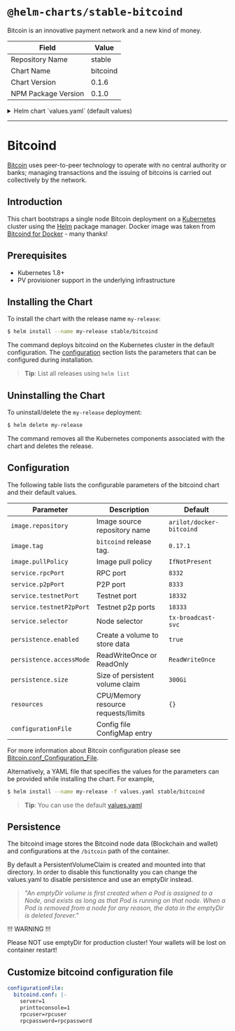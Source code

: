 # `@helm-charts/stable-bitcoind`

Bitcoin is an innovative payment network and a new kind of money.

| Field               | Value    |
| ------------------- | -------- |
| Repository Name     | stable   |
| Chart Name          | bitcoind |
| Chart Version       | 0.1.6    |
| NPM Package Version | 0.1.0    |

<details>

<summary>Helm chart `values.yaml` (default values)</summary>

```yaml
# Default values for bitcoind.
# This is a YAML-formatted file.
# Declare variables to be passed into your templates.

image:
  repository: arilot/docker-bitcoind
  tag: 0.15.1
  pullPolicy: IfNotPresent

service:
  rpcPort: 8332
  p2pPort: 8333
  testnetPort: 18332
  testnetP2pPort: 18333

persistence:
  enabled: true
  ## database data Persistent Volume Storage Class
  ## If defined, storageClassName: <storageClass>
  ## If set to "-", storageClassName: "", which disables dynamic provisioning
  ## If undefined (the default) or set to null, no storageClassName spec is
  ##   set, choosing the default provisioner.  (gp2 on AWS, standard on
  ##   GKE, AWS & OpenStack)
  ##
  # storageClass: "-"
  accessMode: ReadWriteOnce
  size: 300Gi

## Configure resource requests and limits
## ref: http://kubernetes.io/docs/user-guide/compute-resources/
##
resources: {}
#  requests:
#    memory: 512Mi
#    cpu: 300m

# Custom bitcoind configuration file used to override default bitcoind settings
configurationFile:
  bitcoin.conf: |-
    server=1
    printtoconsole=1
    rpcuser=rpcuser
    rpcpassword=rpcpassword
```

</details>

---

# Bitcoind

[Bitcoin](https://bitcoin.org/) uses peer-to-peer technology to operate with no central authority or banks;
managing transactions and the issuing of bitcoins is carried out collectively by the network.

## Introduction

This chart bootstraps a single node Bitcoin deployment on a [Kubernetes](http://kubernetes.io) cluster using the [Helm](https://helm.sh) package manager.
Docker image was taken from [Bitcoind for Docker](https://github.com/kylemanna/docker-bitcoind) - many thanks!

## Prerequisites

- Kubernetes 1.8+
- PV provisioner support in the underlying infrastructure

## Installing the Chart

To install the chart with the release name `my-release`:

```bash
$ helm install --name my-release stable/bitcoind
```

The command deploys bitcoind on the Kubernetes cluster in the default configuration.
The [configuration](#configuration) section lists the parameters that can be configured during installation.

> **Tip**: List all releases using `helm list`

## Uninstalling the Chart

To uninstall/delete the `my-release` deployment:

```bash
$ helm delete my-release
```

The command removes all the Kubernetes components associated with the chart and deletes the release.

## Configuration

The following table lists the configurable parameters of the bitcoind chart and their default values.

| Parameter                | Description                         | Default                  |
| ------------------------ | ----------------------------------- | ------------------------ |
| `image.repository`       | Image source repository name        | `arilot/docker-bitcoind` |
| `image.tag`              | `bitcoind` release tag.             | `0.17.1`                 |
| `image.pullPolicy`       | Image pull policy                   | `IfNotPresent`           |
| `service.rpcPort`        | RPC port                            | `8332`                   |
| `service.p2pPort`        | P2P port                            | `8333`                   |
| `service.testnetPort`    | Testnet port                        | `18332`                  |
| `service.testnetP2pPort` | Testnet p2p ports                   | `18333`                  |
| `service.selector`       | Node selector                       | `tx-broadcast-svc`       |
| `persistence.enabled`    | Create a volume to store data       | `true`                   |
| `persistence.accessMode` | ReadWriteOnce or ReadOnly           | `ReadWriteOnce`          |
| `persistence.size`       | Size of persistent volume claim     | `300Gi`                  |
| `resources`              | CPU/Memory resource requests/limits | `{}`                     |
| `configurationFile`      | Config file ConfigMap entry         |

For more information about Bitcoin configuration please see [Bitcoin.conf_Configuration_File](https://en.bitcoin.it/wiki/Running_Bitcoin#Bitcoin.conf_Configuration_File).

Alternatively, a YAML file that specifies the values for the parameters can be provided while installing the chart. For example,

```bash
$ helm install --name my-release -f values.yaml stable/bitcoind
```

> **Tip**: You can use the default [values.yaml](values.yaml)

## Persistence

The bitcoind image stores the Bitcoind node data (Blockchain and wallet) and configurations at the `/bitcoin` path of the container.

By default a PersistentVolumeClaim is created and mounted into that directory. In order to disable this functionality
you can change the values.yaml to disable persistence and use an emptyDir instead.

> _"An emptyDir volume is first created when a Pod is assigned to a Node, and exists as long as that Pod is running on that node. When a Pod is removed from a node for any reason, the data in the emptyDir is deleted forever."_

!!! WARNING !!!

Please NOT use emptyDir for production cluster! Your wallets will be lost on container restart!

## Customize bitcoind configuration file

```yaml
configurationFile:
  bitcoind.conf: |-
    server=1
    printtoconsole=1
    rpcuser=rpcuser
    rpcpassword=rpcpassword
```
